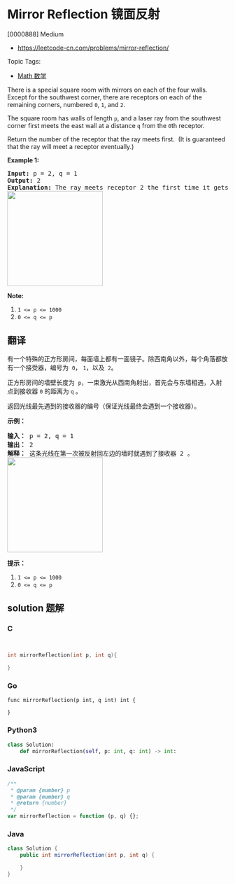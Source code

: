 # Mirror Reflection 镜面反射

[0000888] Medium

- https://leetcode-cn.com/problems/mirror-reflection/

Topic Tags:

- [Math 数学](https://leetcode-cn.com/tag/math/)

There is a special square room with mirrors on each of the four walls.  Except for the southwest corner, there are receptors on each of the remaining corners, numbered `0`, `1`, and `2`.

The square room has walls of length `p`, and a laser ray from the southwest corner first meets the east wall at a distance `q` from the `0`th receptor.

Return the number of the receptor that the ray meets first.  (It is guaranteed that the ray will meet a receptor eventually.)

**Example 1:**

<pre><strong>Input: </strong>p = <span id="example-input-1-1">2</span>, q = <span id="example-input-1-2">1</span>
<strong>Output: </strong><span id="example-output-1">2</span>
<strong>Explanation: </strong>The ray meets receptor 2 the first time it gets reflected back to the left wall.
<img alt="" src="https://s3-lc-upload.s3.amazonaws.com/uploads/2018/06/18/reflection.png" style="width: 218px; height: 217px;">
</pre>

**Note:**

1.  `1 <= p <= 1000`
2.  `0 <= q <= p`

## 翻译

有一个特殊的正方形房间，每面墙上都有一面镜子。除西南角以外，每个角落都放有一个接受器，编号为  `0`， `1`，以及  `2`。

正方形房间的墙壁长度为  `p`，一束激光从西南角射出，首先会与东墙相遇，入射点到接收器 `0` 的距离为 `q` 。

返回光线最先遇到的接收器的编号（保证光线最终会遇到一个接收器）。

**示例：**

<pre><strong>输入： </strong>p = 2, q = 1
<strong>输出： </strong>2
<strong>解释： </strong>这条光线在第一次被反射回左边的墙时就遇到了接收器 2 。
<img alt="" src="https://ibb.co/mYSFJT"><img alt="" src="https://aliyun-lc-upload.oss-cn-hangzhou.aliyuncs.com/aliyun-lc-upload/uploads/2018/06/22/reflection.png" style="height: 217px; width: 218px;"></pre>

**提示：**

1.  `1 <= p <= 1000`
2.  `0 <= q <= p`

## solution 题解

### C

```c


int mirrorReflection(int p, int q){

}
```

### Go

```golang
func mirrorReflection(p int, q int) int {

}
```

### Python3

```python
class Solution:
    def mirrorReflection(self, p: int, q: int) -> int:
```

### JavaScript

```javascript
/**
 * @param {number} p
 * @param {number} q
 * @return {number}
 */
var mirrorReflection = function (p, q) {};
```

### Java

```java
class Solution {
    public int mirrorReflection(int p, int q) {

    }
}
```
